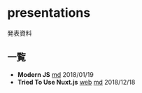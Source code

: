 # presentations

発表資料

## 一覧

- **Modern JS** [md](modern_js.md) 2018/01/19
- **Tried To Use Nuxt.js** [web](https://mushus.github.io/presentations/tried_to_use_nuxtjs.html) [md](tried_to_use_nuxtjs.md) 2018/12/18
